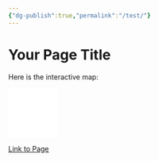 ```yaml
---
{"dg-publish":true,"permalink":"/test/"}
---
```



# Your Page Title

Here is the interactive map:

<embed src="map.svg" type="image/svg+xml" style="width: 100px; height: 100px;" />

[Link to Page](pages/pagename)





